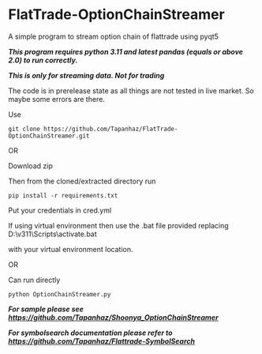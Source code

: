 # FlatTrade-OptionChainStreamer
A simple program to stream option chain of flattrade using pyqt5

***This program requires python 3.11 and latest pandas (equals or above 2.0)  to run correctly.***

***This is only for streaming data. Not for trading***

The code is in prerelease state as all things are not tested in live market. So maybe some errors are there.

Use


```
git clone https://github.com/Tapanhaz/FlatTrade-OptionChainStreamer.git
```


OR

Download zip 

Then from the cloned/extracted directory run

```
pip install -r requirements.txt
```

Put your credentials in cred.yml

If using virtual environment then use the .bat file provided replacing D:\v311\Scripts\activate.bat

with your virtual environment location.

OR

Can run directly

```
python OptionChainStreamer.py
```
***For sample please see https://github.com/Tapanhaz/Shoonya_OptionChainStreamer***

***For symbolsearch documentation please refer to https://github.com/Tapanhaz/Flattrade-SymbolSearch***
